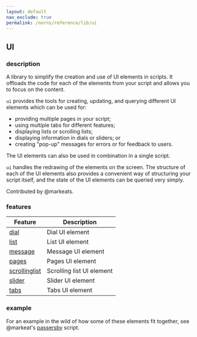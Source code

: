 ```yaml
---
layout: default
nav_exclude: true
permalink: /norns/reference/lib/ui
---
```


## UI

### description

A library to simplify the creation and use of UI elements in scripts. It offloads the code for each of the elements from your script and allows you to focus on the content.

`ui` provides the tools for creating, updating, and querying different UI elements which can be used for:

- providing multiple pages in your script;
- using multiple tabs for different features; 
- displaying lists or scrolling lists;
- displaying information in dials or sliders; or
- creating "pop-up" messages for errors or for feedback to users. 

The UI elements can also be used in combination in a single script. 

`ui` handles the redrawing of the elements on the screen. The structure of each of the UI elements also provides a convenient way of structuring your script itself, and the state of the UI elements can be queried very simply. 

Contributed by @markeats. 

### features

| Feature                         | Description                       |
| ------------------------------- | --------------------------------- |
| [dial](./dial)            | Dial UI element  |
| [list](./list)            | List UI element  |
| [message](./message)      | Message UI element |
| [pages](./pages)          | Pages UI element |
| [scrollinglist](./scrollinglist) | Scrolling list UI element |
| [slider](./slider)        | Slider UI element |
| [tabs](./tabs)            | Tabs UI element |

### example

For an example in the wild of how some of these elements fit together, see @markeat's [passersby](https://github.com/markwheeler/passersby) script.

